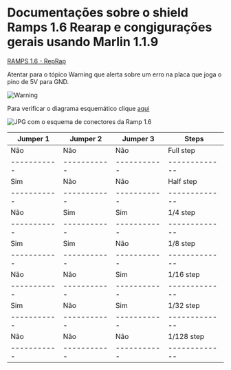 # Documentações sobre o shield Ramps 1.6 Rearap e congigurações gerais usando Marlin 1.1.9



[RAMPS 1.6 - RepRap](https://reprap.org/wiki/RAMPS_1.6)

Atentar para o tópico Warning que alerta sobre um erro na placa que joga o pino de 5V para GND.

![Warning](https://reprap.org/mediawiki/images/d/d0/Shorted.png)


Para verificar o diagrama esquemático clique [aqui](https://github.com/bigtreetech/ramps-1.6/blob/master/Ramps1.6/hardware/R6Schematic%20diagram.pdf)

![JPG com o esquema de conectores da Ramp 1.6](https://reprap.org/mediawiki/images/5/55/RAMPS1-6connectors.jpg)



|  Jumper 1 | Jumper 2  | Jumper 3  |   Steps     |
|-----------|-----------|-----------|-------------|
|    Não    |   Não     |   Não     |  Full step  |
|-----------|-----------|-----------|-------------|
|    Sim    |   Não     |   Não     |  Half step  |
|-----------|-----------|-----------|-------------|
|    Não    |   Sim     |   Sim     |   1/4 step  |
|-----------|-----------|-----------|-------------|
|    Sim    |   Sim     |   Não     |   1/8 step  |
|-----------|-----------|-----------|-------------|
|    Não    |   Não     |   Sim     |  1/16 step  |
|-----------|-----------|-----------|-------------|
|    Sim    |   Não     |   Sim     |  1/32 step  |
|-----------|-----------|-----------|-------------|
|    Não    |   Não     |   Não     | 1/128 step  |
|-----------|-----------|-----------|-------------|

